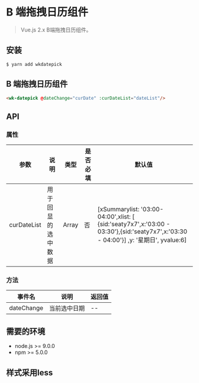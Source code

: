 # B 端拖拽日历组件

> Vue.js 2.x B端拖拽日历组件。

## 安装

```
$ yarn add wkdatepick
```

## B 端拖拽日历组件

```` html
<wk-datepick @dateChange="curDate" :curDateList="dateList"/>
````


## API

### 属性

|参数|说明|类型|是否必填|默认值|
|---|----|---|-------|-----|
|curDateList|用于回显的选中数据|Array|否|\[xSummarylist: \'03:00-04:00',xlist: \[ {sid:'seaty7x7',x:'03:00 - 03:30'},{sid:'seaty7x7',x:'03:30 - 04:00'}] ,y: '星期日', yvalue:6\]|

### 方法

|事件名|说明|返回值|
|---|------|-----|
|dateChange|当前选中日期|--|


## 需要的环境

- node.js >= 9.0.0
- npm >= 5.0.0

## 样式采用less

